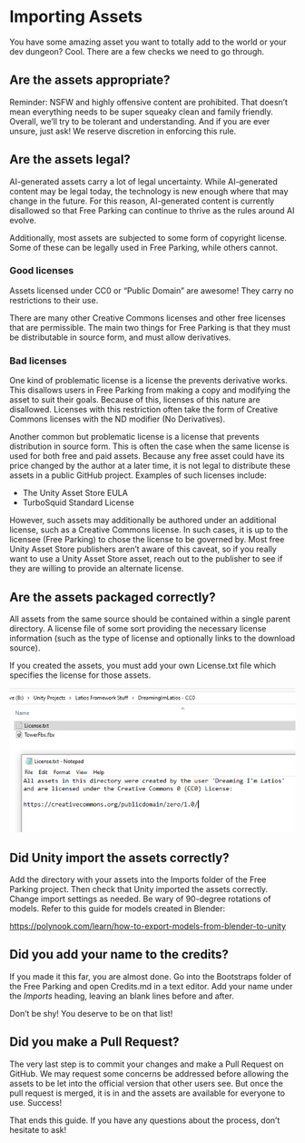 # Importing Assets

You have some amazing asset you want to totally add to the world or your dev
dungeon? Cool. There are a few checks we need to go through.

## Are the assets appropriate?

Reminder: NSFW and highly offensive content are prohibited. That doesn’t mean
everything needs to be super squeaky clean and family friendly. Overall, we’ll
try to be tolerant and understanding. And if you are ever unsure, just ask! We
reserve discretion in enforcing this rule.

## Are the assets legal?

AI-generated assets carry a lot of legal uncertainty. While AI-generated content
may be legal today, the technology is new enough where that may change in the
future. For this reason, AI-generated content is currently disallowed so that
Free Parking can continue to thrive as the rules around AI evolve.

Additionally, most assets are subjected to some form of copyright license. Some
of these can be legally used in Free Parking, while others cannot.

### Good licenses

Assets licensed under CC0 or “Public Domain” are awesome! They carry no
restrictions to their use.

There are many other Creative Commons licenses and other free licenses that are
permissible. The main two things for Free Parking is that they must be
distributable in source form, and must allow derivatives.

### Bad licenses

One kind of problematic license is a license the prevents derivative works. This
disallows users in Free Parking from making a copy and modifying the asset to
suit their goals. Because of this, licenses of this nature are disallowed.
Licenses with this restriction often take the form of Creative Commons licenses
with the ND modifier (No Derivatives).

Another common but problematic license is a license that prevents distribution
in source form. This is often the case when the same license is used for both
free and paid assets. Because any free asset could have its price changed by the
author at a later time, it is not legal to distribute these assets in a public
GitHub project. Examples of such licenses include:

-   The Unity Asset Store EULA
-   TurboSquid Standard License

However, such assets may additionally be authored under an additional license,
such as a Creative Commons license. In such cases, it is up to the licensee
(Free Parking) to chose the license to be governed by. Most free Unity Asset
Store publishers aren’t aware of this caveat, so if you really want to use a
Unity Asset Store asset, reach out to the publisher to see if they are willing
to provide an alternate license.

## Are the assets packaged correctly?

All assets from the same source should be contained within a single parent
directory. A license file of some sort providing the necessary license
information (such as the type of license and optionally links to the download
source).

If you created the assets, you must add your own License.txt file which
specifies the license for those assets.

![](media/06bdee236f9aab45aa98cfe7bb34b9a4.png)

## Did Unity import the assets correctly?

Add the directory with your assets into the Imports folder of the Free Parking
project. Then check that Unity imported the assets correctly. Change import
settings as needed. Be wary of 90-degree rotations of models. Refer to this
guide for models created in Blender:

<https://polynook.com/learn/how-to-export-models-from-blender-to-unity>

## Did you add your name to the credits?

If you made it this far, you are almost done. Go into the Bootstraps folder of
the Free Parking and open Credits.md in a text editor. Add your name under the
*Imports* heading, leaving an blank lines before and after.

Don’t be shy! You deserve to be on that list!

## Did you make a Pull Request?

The very last step is to commit your changes and make a Pull Request on GitHub.
We may request some concerns be addressed before allowing the assets to be let
into the official version that other users see. But once the pull request is
merged, it is in and the assets are available for everyone to use. Success!

That ends this guide. If you have any questions about the process, don’t
hesitate to ask!
